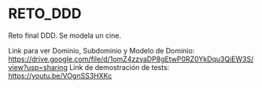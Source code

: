 # RETO_DDD
Reto final DDD. Se modela un cine.

Link para ver Dominio, Subdominio y Modelo de Dominio: https://drive.google.com/file/d/1omZ4zzvaDP8gEtwP0RZ0YkDqu3QiEW3S/view?usp=sharing
Link de demostración de tests: https://youtu.be/VOgnSS3HXKc
